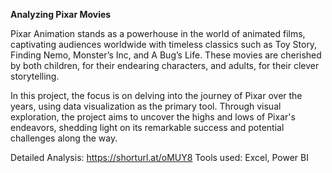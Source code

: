 **Analyzing Pixar Movies**

Pixar Animation stands as a powerhouse in the world of animated films, captivating audiences worldwide with timeless classics such as Toy Story, Finding Nemo, Monster’s Inc, and A Bug’s Life. These movies are cherished by both children, for their endearing characters, and adults, for their clever storytelling. 

In this project, the focus is on delving into the journey of Pixar over the years, using data visualization as the primary tool. Through visual exploration, the project aims to uncover the highs and lows of Pixar's endeavors, shedding light on its remarkable success and potential challenges along the way.

Detailed Analysis: https://shorturl.at/oMUY8 
Tools used: Excel, Power BI
